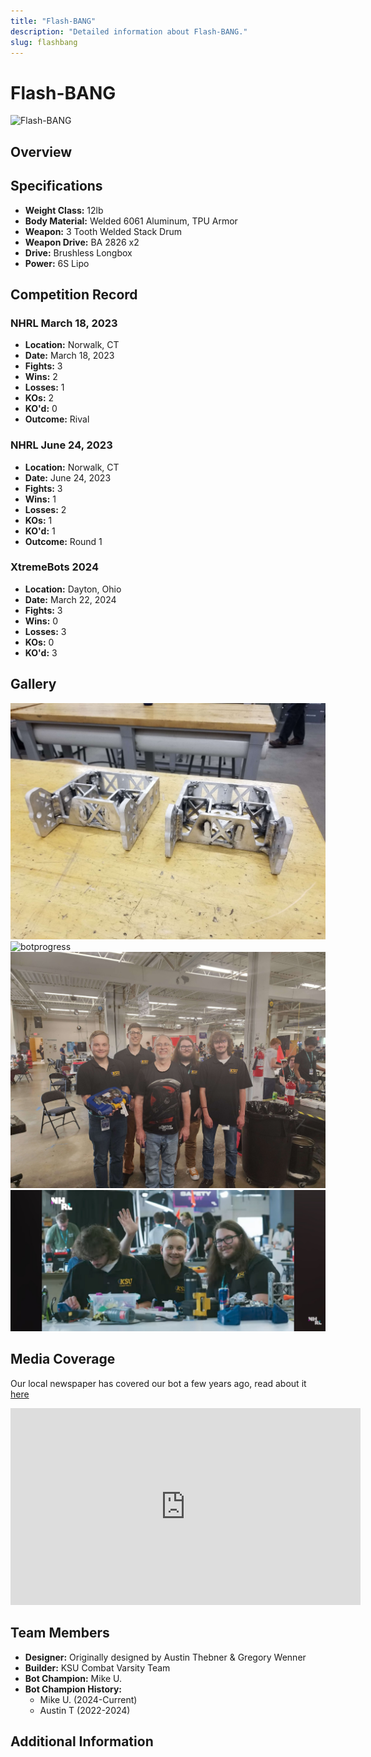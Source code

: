 ```yaml
---
title: "Flash-BANG"
description: "Detailed information about Flash-BANG."
slug: flashbang
---
```



# Flash-BANG
![Flash-BANG](@site/static/USINGimg/FlashBang.jpg)

## Overview
<!-- Insert a brief description of the bot, its design, and its capabilities.-->

## Specifications
- **Weight Class:** 12lb
- **Body Material:** Welded 6061 Aluminum, TPU Armor
- **Weapon:** 3 Tooth Welded Stack Drum
- **Weapon Drive:** BA 2826 x2
- **Drive:** Brushless Longbox
- **Power:** 6S Lipo

## Competition Record

### NHRL March 18, 2023
- **Location:** Norwalk, CT
- **Date:** March 18, 2023
- **Fights:** 3
- **Wins:** 2
- **Losses:** 1
- **KOs:** 2
- **KO'd:** 0
- **Outcome:** Rival

### NHRL June 24, 2023
- **Location:** Norwalk, CT
- **Date:** June 24, 2023
- **Fights:** 3
- **Wins:** 1
- **Losses:** 2
- **KOs:** 1
- **KO'd:** 1
- **Outcome:** Round 1

### XtremeBots 2024
- **Location:** Dayton, Ohio
- **Date:** March 22, 2024
- **Fights:** 3
- **Wins:** 0
- **Losses:** 3
- **KOs:** 0
- **KO'd:** 3

## Gallery
<!-- A section for images of the bot in action, at rest, or during competitions. -->
![frame](img/frame.jpg)
![botprogress](img/work_in_p.jpg)
![ray](img/rayb.jpg)
![hi!](img/hi2.jpg)

## Media Coverage
<!-- Links to articles, videos, or other media coverage of the bot. -->
Our local newspaper has covered our bot a few years ago, read about it [here](https://kentwired.com/95378/latest-updates/combat-robotics-team-continues-to-find-success/)

<iframe width="560" height="315" src="https://www.youtube.com/embed/SXWNAOSV5uQ?si=6WTQPxattuutYVdX" title="YouTube video player" frameborder="0" allow="accelerometer; autoplay; clipboard-write; encrypted-media; gyroscope; picture-in-picture; web-share" referrerpolicy="strict-origin-when-cross-origin" allowfullscreen></iframe>

## Team Members
- **Designer:** Originally designed by Austin Thebner & Gregory Wenner
- **Builder:** KSU Combat Varsity Team
- **Bot Champion:** Mike U.
- **Bot Champion History:** 
  - Mike U. (2024-Current)
  - Austin T (2022-2024)

## Additional Information
<!-- Any other relevant information, anecdotes, or fun facts about the bot -->
